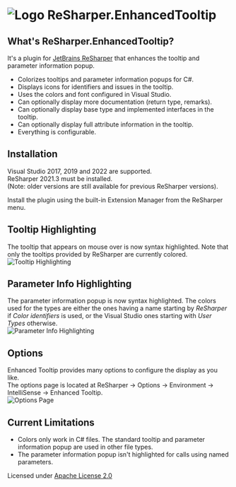 ![Logo](https://raw.github.com/MrJul/ReSharper.EnhancedTooltip/master/images/Logo32.png "Logo") ReSharper.EnhancedTooltip
======

What's ReSharper.EnhancedTooltip?
--------------
It's a plugin for [JetBrains ReSharper](http://www.jetbrains.com/resharper/) that enhances the tooltip and parameter information popup.  

- Colorizes tooltips and parameter information popups for C#.
- Displays icons for identifiers and issues in the tooltip.
- Uses the colors and font configured in Visual Studio.
- Can optionally display more documentation (return type, remarks).
- Can optionally display base type and implemented interfaces in the tooltip.
- Can optionally display full attribute information in the tooltip.
- Everything is configurable.

Installation
------------
Visual Studio 2017, 2019 and 2022 are supported.  
ReSharper 2021.3 must be installed.  
(Note: older versions are still available for previous ReSharper versions).

Install the plugin using the built-in Extension Manager from the ReSharper menu.  

Tooltip Highlighting
--------------------
The tooltip that appears on mouse over is now syntax highlighted. Note that only the tooltips provided by ReSharper are currently colored.  
![Tooltip Highlighting](https://raw.github.com/MrJul/ReSharper.EnhancedTooltip/master/images/Tooltip.png "Tooltip Highlighting")

Parameter Info Highlighting
---------------------------
The parameter information popup is now syntax highlighted.
The colors used for the types are either the ones having a name starting by _ReSharper_ if _Color identifiers_ is used, or the Visual Studio ones starting with _User Types_ otherwise.  
![Parameter Info Highlighting](https://raw.github.com/MrJul/ReSharper.EnhancedTooltip/master/images/ParameterInfo.png "Parameter Info Highlighting")

Options
-------
Enhanced Tooltip provides many options to configure the display as you like.  
The options page is located at ReSharper → Options → Environment → IntelliSense → Enhanced Tooltip.  
![Options Page](https://raw.github.com/MrJul/ReSharper.EnhancedTooltip/master/images/Options.png "Options Page")

Current Limitations
-----------
- Colors only work in C# files. The standard tooltip and parameter information popup are used in other file types.
- The parameter information popup isn't highlighted for calls using named parameters.

Licensed under [Apache License 2.0](http://www.apache.org/licenses/LICENSE-2.0)
